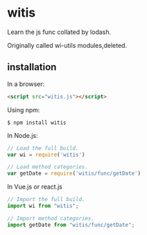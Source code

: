 # witis
Learn the js func collated by lodash.

Originally called wi-utils modules,deleted.

## installation

In a browser:
```html
<script src="witis.js"></script>
```

Using npm:
```shell
$ npm install witis
```

In Node.js:
```js
// Load the full build.
var wi = require('witis')

// Load method categories.
var getDate = require('witis/func/getDate')
```

In Vue.js or react.js
```js
// Import the full build.
import wi from "witis";

// Import method categories.
import getDate from "witis/func/getDate";
```